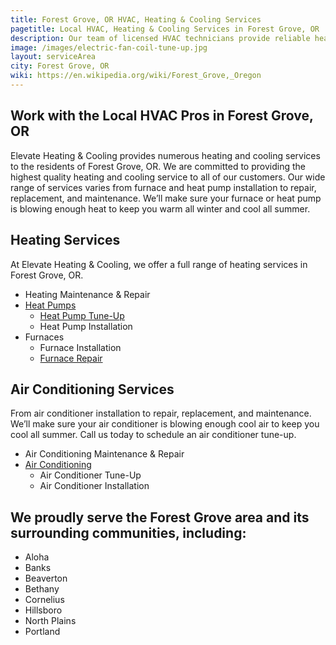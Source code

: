 ```yaml
---
title: Forest Grove, OR HVAC, Heating & Cooling Services
pagetitle: Local HVAC, Heating & Cooling Services in Forest Grove, OR
description: Our team of licensed HVAC technicians provide reliable heating and air conditioning services Forest Grove, OR.
image: /images/electric-fan-coil-tune-up.jpg
layout: serviceArea
city: Forest Grove, OR
wiki: https://en.wikipedia.org/wiki/Forest_Grove,_Oregon
---
```


## Work with the Local HVAC Pros in Forest Grove, OR

Elevate Heating & Cooling provides numerous heating and cooling services to the residents of Forest Grove, OR. We are committed to providing the highest quality heating and cooling service to all of our customers. Our wide range of services varies from furnace and heat pump installation to repair, replacement, and maintenance. We’ll make sure your furnace or heat pump is blowing enough heat to keep you warm all winter and cool all summer.

## Heating Services

At Elevate Heating & Cooling, we offer a full range of heating services in Forest Grove, OR.

- Heating Maintenance & Repair
- [Heat Pumps](../../heat-pumps/)
	- [Heat Pump Tune-Up](../../heat-pump-tune-up/)
	- Heat Pump Installation
- Furnaces
	- Furnace Installation
	- [Furnace Repair](../../furnace-repair-and-maintenance/)

## Air Conditioning Services

From air conditioner installation to repair, replacement, and maintenance. We’ll make sure your air conditioner is blowing enough cool air to keep you cool all summer. Call us today to schedule an air conditioner tune-up.

- Air Conditioning Maintenance & Repair
- [Air Conditioning](../../air-conditioning/)
	- Air Conditioner Tune-Up
	- Air Conditioner Installation

## We proudly serve the Forest Grove area and its surrounding communities, including:

- Aloha
- Banks
- Beaverton
- Bethany
- Cornelius
- Hillsboro
- North Plains
- Portland